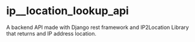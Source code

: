 # ip__location_lookup_api
A backend API made with Django rest framework and IP2Location Library that returns and IP address location.
